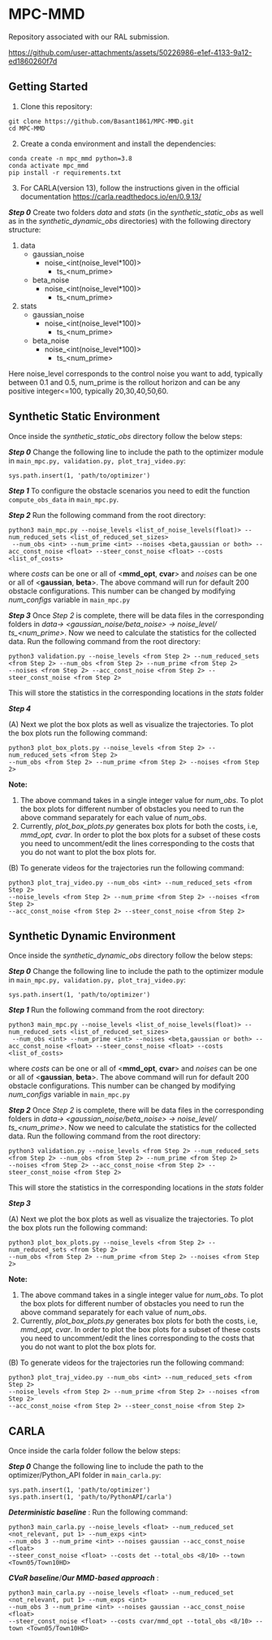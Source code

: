 # MPC-MMD
Repository associated with our RAL submission.


https://github.com/user-attachments/assets/50226986-e1ef-4133-9a12-ed1860260f7d

## Getting Started

1. Clone this repository:
```
git clone https://github.com/Basant1861/MPC-MMD.git
cd MPC-MMD
```
2. Create a conda environment and install the dependencies:

```
conda create -n mpc_mmd python=3.8
conda activate mpc_mmd
pip install -r requirements.txt
```
3. For CARLA(version 13), follow the instructions given in the official documentation https://carla.readthedocs.io/en/0.9.13/

***Step 0*** Create two folders *data* and *stats* (in the *synthetic_static_obs* as well as in the *synthetic_dynamic_obs* directories) with the following directory structure:
1. data
   - gaussian_noise
     - noise_<int(noise_level*100)>
       - ts_<num_prime>
   - beta_noise
     - noise_<int(noise_level*100)>
       - ts_<num_prime>
2. stats
   - gaussian_noise
     - noise_<int(noise_level*100)>
       - ts_<num_prime>
   - beta_noise
     - noise_<int(noise_level*100)>
       - ts_<num_prime>

Here noise_level corresponds to the control noise you want to add, typically between 0.1 and 0.5, num_prime is the rollout horizon and can be any positive integer<=100, typically 20,30,40,50,60.

## Synthetic Static Environment
Once inside the *synthetic_static_obs* directory follow the below steps:

***Step 0*** Change the following line to include the path to the optimizer module in ```main_mpc.py, validation.py, plot_traj_video.py```:
```
sys.path.insert(1, 'path/to/optimizer')
```

***Step 1*** To configure the obstacle scenarios you need to edit the function ```compute_obs_data``` in ```main_mpc.py```.

***Step 2*** Run the following command from the root directory:
```
python3 main_mpc.py --noise_levels <list_of_noise_levels(float)> --num_reduced_sets <list_of_reduced_set_sizes>
 --num_obs <int> --num_prime <int> --noises <beta,gaussian or both> --acc_const_noise <float> --steer_const_noise <float> --costs <list_of_costs> 
```
where *costs* can be one or all of <**mmd_opt**, **cvar**> and *noises* can be one or all of <**gaussian**, **beta**>. The above command will run for default 200 obstacle configurations. This number can be changed by modifying *num_configs* variable in ```main_mpc.py```

***Step 3*** Once *Step 2* is complete, there will be data files in the corresponding folders in *data-> <gaussian_noise/beta_noise> -> noise_level/ ts_<num_prime>*. Now we need to calculate the statistics for the collected data. Run the following command from the root directory:
```
python3 validation.py --noise_levels <from Step 2> --num_reduced_sets <from Step 2> --num_obs <from Step 2> --num_prime <from Step 2>
--noises <from Step 2> --acc_const_noise <from Step 2> --steer_const_noise <from Step 2>
```
This will store the statistics in the corresponding locations in the *stats* folder

***Step 4*** 

(A) Next we plot the box plots as well as visualize the trajectories. To plot the box plots run the following command:
```
python3 plot_box_plots.py --noise_levels <from Step 2> --num_reduced_sets <from Step 2>
--num_obs <from Step 2> --num_prime <from Step 2> --noises <from Step 2>
```
**Note:** 
1. The above command takes in a single integer value for *num_obs*. To plot the box plots for different number of obstacles you need to run the above command separately for each value of *num_obs*.
2. Currently, *plot_box_plots.py* generates box plots for both the costs, i.e, *mmd_opt, cvar*. In order to plot the box plots for a subset of these costs you need to uncomment/edit the lines corresponding to the costs that you do not want to plot the box plots for.

(B) To generate videos for the trajectories run the following command:
```
python3 plot_traj_video.py --num_obs <int> --num_reduced_sets <from Step 2>
--noise_levels <from Step 2> --num_prime <from Step 2> --noises <from Step 2>
--acc_const_noise <from Step 2> --steer_const_noise <from Step 2>
```

## Synthetic Dynamic Environment
Once inside the *synthetic_dynamic_obs* directory follow the below steps:

***Step 0*** Change the following line to include the path to the optimizer module in ```main_mpc.py, validation.py, plot_traj_video.py```:
```
sys.path.insert(1, 'path/to/optimizer')
```

***Step 1*** Run the following command from the root directory:
```
python3 main_mpc.py --noise_levels <list_of_noise_levels(float)> --num_reduced_sets <list_of_reduced_set_sizes>
 --num_obs <int> --num_prime <int> --noises <beta,gaussian or both> --acc_const_noise <float> --steer_const_noise <float> --costs <list_of_costs> 
```
where *costs* can be one or all of <**mmd_opt**, **cvar**> and *noises* can be one or all of <**gaussian**, **beta**>. The above command will run for default 200 obstacle configurations. This number can be changed by modifying *num_configs* variable in ```main_mpc.py```

***Step 2*** Once *Step 2* is complete, there will be data files in the corresponding folders in *data-> <gaussian_noise/beta_noise> -> noise_level/ ts_<num_prime>*. Now we need to calculate the statistics for the collected data. Run the following command from the root directory:
```
python3 validation.py --noise_levels <from Step 2> --num_reduced_sets <from Step 2> --num_obs <from Step 2> --num_prime <from Step 2>
--noises <from Step 2> --acc_const_noise <from Step 2> --steer_const_noise <from Step 2>
```
This will store the statistics in the corresponding locations in the *stats* folder

***Step 3*** 

(A) Next we plot the box plots as well as visualize the trajectories. To plot the box plots run the following command:
```
python3 plot_box_plots.py --noise_levels <from Step 2> --num_reduced_sets <from Step 2>
--num_obs <from Step 2> --num_prime <from Step 2> --noises <from Step 2>
```
**Note:** 
1. The above command takes in a single integer value for *num_obs*. To plot the box plots for different number of obstacles you need to run the above command separately for each value of *num_obs*.
2. Currently, *plot_box_plots.py* generates box plots for both the costs, i.e, *mmd_opt, cvar*. In order to plot the box plots for a subset of these costs you need to uncomment/edit the lines corresponding to the costs that you do not want to plot the box plots for.

(B) To generate videos for the trajectories run the following command:
```
python3 plot_traj_video.py --num_obs <int> --num_reduced_sets <from Step 2>
--noise_levels <from Step 2> --num_prime <from Step 2> --noises <from Step 2>
--acc_const_noise <from Step 2> --steer_const_noise <from Step 2>
```

## CARLA

Once inside the carla folder follow the below steps:

***Step 0*** Change the following line to include the path to the optimizer/Python_API folder in ```main_carla.py```:
```
sys.path.insert(1, 'path/to/optimizer')
sys.path.insert(1, 'path/to/PythonAPI/carla')
```

***Deterministic baseline*** : Run the following command:
```
python3 main_carla.py --noise_levels <float> --num_reduced_set <not_relevant, put 1> --num_exps <int>
--num_obs 3 --num_prime <int> --noises gaussian --acc_const_noise <float>
--steer_const_noise <float> --costs det --total_obs <8/10> --town <Town05/Town10HD>
```

***CVaR baseline***/***Our MMD-based approach*** :

```
python3 main_carla.py --noise_levels <float> --num_reduced_set <not_relevant, put 1> --num_exps <int>
--num_obs 3 --num_prime <int> --noises gaussian --acc_const_noise <float>
--steer_const_noise <float> --costs cvar/mmd_opt --total_obs <8/10> --town <Town05/Town10HD>
```

